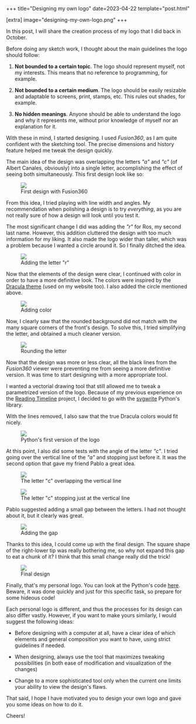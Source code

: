 +++
title="Designing my own logo"
date=2023-04-22
template="post.html"

[extra]
image="designing-my-own-logo.png"
+++

In this post, I will share the creation process of my logo that I did back in October.

Before doing any sketch work, I thought about the main guidelines the logo should follow:

1. **Not bounded to a certain topic**. The logo should represent myself, not my interests. This means that no reference to programming, for example.

2. **Not bounded to a certain medium**. The logo should be easily resizable and adaptable to screens, print, stamps, etc. This rules out shades, for example.

3. **No hidden meanings**. Anyone should be able to understand the logo and why it represents me, without prior knowledge of myself nor an explanation for it.

With these in mind, I started designing. I used *Fusion360*, as I am quite confident with the sketching tool. The precise dimensions and history feature helped me tweak the design quickly.

The main idea of the design was overlapping the letters *"a"* and *"c"* (of Albert Canales, obviously) into a single letter, accomplishing the effect of seeing both simultaneously. This first design look like so:

<figure>
    <img src="images/design-1.jpg" class="inlineimg">
    <figcaption>
        First design with Fusion360
    </figcaption>
</figure>

From this idea, I tried playing with line width and angles. My recommendation when polishing a design is to try *everything*, as you are not really sure of how a design will look until you test it.

The most significant change I did was adding the *"r"* for Ros, my second last name. However, this addition cluttered the design with too much information for my liking. It also made the logo wider than taller, which was a problem because I wanted a circle around it. So I finally ditched the idea.

<figure>
    <img src="images/design-2.jpg" class="inlineimg">
    <figcaption>
        Adding the letter "r"
    </figcaption>
</figure>

Now that the elements of the design were clear, I continued with color in order to have a more definitive look. The colors were inspired by the [Dracula theme](https://draculatheme.com/) (used on my website too). I also added the circle mentioned above.

<figure>
    <img src="images/design-3.jpg" class="inlineimg">
    <figcaption>
        Adding color
    </figcaption>
</figure>

Now, I clearly saw that the rounded background did not match with the many square corners of the front's design. To solve this, I tried simplifying the letter, and obtained a much cleaner version.

<figure>
    <img src="images/design-4.jpg" class="inlineimg">
    <figcaption>
        Rounding the letter
    </figcaption>
</figure>

Now that the design was more or less clear, all the black lines from the *Fusion360* viewer were preventing me from seeing a more definitive version. It was time to start designing with a more appropriate tool.

I wanted a vectorial drawing tool that still allowed me to tweak a parametrized version of the logo. Because of my previous experience on the [Reading Timeline](@/blog/reading-timeline.md) project, I decided to go with the [svgwrite](https://pypi.org/project/svgwrite/) Python's library.

With the lines removed, I also saw that the true Dracula colors would fit nicely.

<figure>
    <img src="images/design-5.jpg" class="inlineimg">
    <figcaption>
        Python's first version of the logo
    </figcaption>
</figure>

At this point, I also did some tests with the angle of the letter *"c"*. I tried going over the vertical line of the *"a"* and stopping just before it. It was the second option that gave my friend Pablo a great idea.

<figure>
    <img src="images/design-6.jpg" class="inlineimg">
    <figcaption>
        The letter "c" overlapping the vertical line
    </figcaption>
</figure>

<figure>
    <img src="images/design-7.jpg" class="inlineimg">
    <figcaption>
        The letter "c" stopping just at the vertical line
    </figcaption>
</figure>

Pablo suggested adding a small gap between the letters. I had not thought about it, but it clearly was great.

<figure>
    <img src="images/design-8.jpg" class="inlineimg">
    <figcaption>
        Adding the gap
    </figcaption>
</figure>

Thanks to this idea, I could come up with the final design. The square shape of the right-lower tip was really bothering me, so why not expand this gap to eat a chunk of it? I think that this small change really did the trick!

<figure>
    <img src="images/design-9.jpg" class="inlineimg">
    <figcaption>
        Final design
    </figcaption>
</figure>

Finally, that's my personal logo. You can look at the Python's code [here](logo.py). Beware, it was done quickly and just for this specific task, so prepare for some hideous code!

Each personal logo is different, and thus the processes for its design can also differ vastly. However, if you want to make yours similarly, I would suggest the following ideas:

- Before designing with a computer at all, have a clear idea of which elements and general composition you want to have, using strict guidelines if needed.

- When designing, always use the tool that maximizes tweaking possibilities (in both ease of modification and visualization of the changes)

- Change to a more sophisticated tool only when the current one limits your ability to view the design's flaws.

That said, I hope I have motivated you to design your own logo and gave you some ideas on how to do it.

Cheers!
